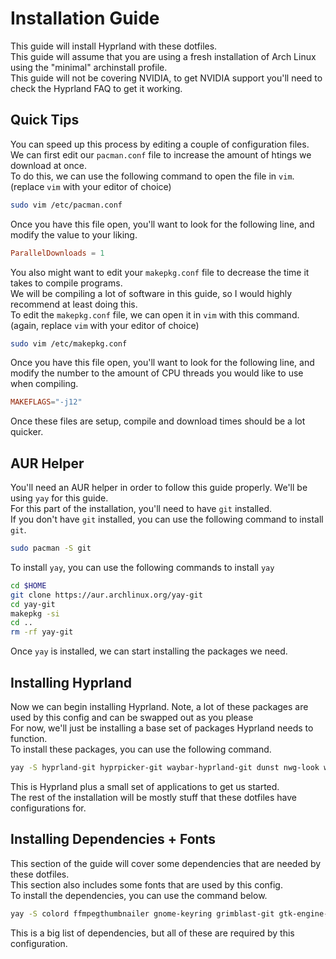 # Installation Guide
This guide will install Hyprland with these dotfiles. \
This guide will assume that you are using a fresh installation of Arch Linux using the "minimal" archinstall profile. \
This guide will not be covering NVIDIA, to get NVIDIA support you'll need to check the Hyprland FAQ to get it working. 

## Quick Tips
You can speed up this process by editing a couple of configuration files. \
We can first edit our `pacman.conf` file to increase the amount of htings we download at once. \
To do this, we can use the following command to open the file in `vim`. (replace `vim` with your editor of choice)
```sh
sudo vim /etc/pacman.conf
```

Once you have this file open, you'll want to look for the following line, and modify the value to your liking.
```conf
ParallelDownloads = 1
```

You also might want to edit your `makepkg.conf` file to decrease the time it takes to compile programs. \
We will be compiling a lot of software in this guide, so I would highly recommend at least doing this. \
To edit the `makepkg.conf` file, we can open it in `vim` with this command. (again, replace `vim` with your editor of choice)
```sh
sudo vim /etc/makepkg.conf
```

Once you have this file open, you'll want to look for the following line, and modify the number to the amount of CPU threads you would like to use when compiling. 
```conf
MAKEFLAGS="-j12"
```

Once these files are setup, compile and download times should be a lot quicker.

## AUR Helper
You'll need an AUR helper in order to follow this guide properly. We'll be using `yay` for this guide. \
For this part of the installation, you'll need to have `git` installed. \
If you don't have `git` installed, you can use the following command to install `git`. 
```sh
sudo pacman -S git
```

To install `yay`, you can use the following commands to install `yay` 

```sh
cd $HOME
git clone https://aur.archlinux.org/yay-git
cd yay-git
makepkg -si
cd ..
rm -rf yay-git

```

Once `yay` is installed, we can start installing the packages we need.

## Installing Hyprland
Now we can begin installing Hyprland. Note, a lot of these packages are used by this config and can be swapped out as you please \
For now, we'll just be installing a base set of packages Hyprland needs to function. \
To install these packages, you can use the following command.
```sh
yay -S hyprland-git hyprpicker-git waybar-hyprland-git dunst nwg-look wf-recorder wlogout wlsunset
```

This is Hyprland plus a small set of applications to get us started. \
The rest of the installation will be mostly stuff that these dotfiles have configurations for. 

## Installing Dependencies + Fonts
This section of the guide will cover some dependencies that are needed by these dotfiles. \
This section also includes some fonts that are used by this config. \
To install the dependencies, you can use the command below.
```sh
yay -S colord ffmpegthumbnailer gnome-keyring grimblast-git gtk-engine-murrine imagemagick kvantum pamixer playerctl polkit-kde-agent qt5-quickcontrols qt5-quickcontrols2 qt5-wayland qt6-wayland swaybg ttf-font-awesome tumbler ttf-jetbrains-mono ttf-icomoon-feather xdg-desktop-portal-hyprland-git xdotool xwaylandvideobridge-cursor-2-git cliphist qt5-imageformats qt5ct ttf-jetbrains-mono-nerd noto-fonts noto-fonts-cjk noto-fonts-emoji
```

This is a big list of dependencies, but all of these are required by this configuration.

